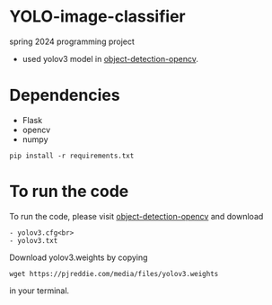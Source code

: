 # YOLO-image-classifier
spring 2024 programming project

- used yolov3 model in [object-detection-opencv](https://github.com/arunponnusamy/object-detection-opencv).
  

# Dependencies
- Flask
- opencv
- numpy

```
pip install -r requirements.txt
```

# To run the code

To run the code, please visit [object-detection-opencv](https://github.com/arunponnusamy/object-detection-opencv) and download <br>
```
- yolov3.cfg<br>
- yolov3.txt
```

Download yolov3.weights by copying
```
wget https://pjreddie.com/media/files/yolov3.weights
```
in your terminal.
